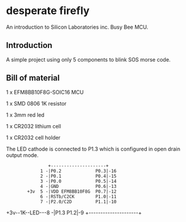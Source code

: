 desperate firefly
=================

An introduction to Silicon Laboratories inc. Busy Bee MCU.

Introduction
------------

A simple project using only 5 components to blink SOS morse code.

Bill of material
----------------
1 x EFM8BB10F8G-SOIC16  MCU

1 x SMD 0806  1K resistor

1 x 3mm red led

1 x CR2032 lithium cell

1 x CR2032 cell holder

The LED cathode is connected to P1.3 which is configured in open drain output mode.

                    +---------------------+  
                 1 -|P0.2             P0.3|-16
                 2 -|P0.1             P0.4|-15
                 3 -|P0.0             P0.5|-14
                 4 -|GND              P0.6|-13
            +3v  5 -|VDD EFM8BB10F8G  P0.7|-12
                 6 -|RSTb/C2CK        P1.0|-11
                 7 -|P2.0/C2D         P1.1|-10
  +3v--1K--LED---8 -|P1.3             P1.2|-9
                    +---------------------+
 
 
